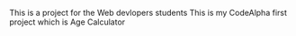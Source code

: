 This is a project for the Web devlopers students 
This is my CodeAlpha first project which is Age Calculator